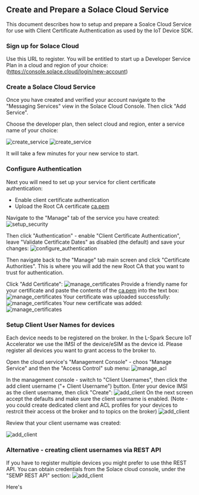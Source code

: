 ## Create and Prepare a Solace Cloud Service 

This document describes how to setup and prepare a Soalce Cloud Service for use with Client Certificate Authentication as used by the IoT Device SDK.

### Sign up for Solace Cloud

Use this URL to register. You will be entitled to start up a Developer Service Plan in a cloud and region of your choice:
(https://console.solace.cloud/login/new-account)


### Create a Solace Cloud Service

Once you have created and verified your account navigate to the "Messaging Services" view in the Solace Cloud Console.
Then click "Add Service".

Choose the developer plan, then select cloud and region, enter a service name of your choice: 

![create_service](assets/01_SetupService.png)
![create_service](assets/02_SetupService.png)

It will take a few minutes for your new service to start.

### Configure Authentication

Next you will need to set up your service for client certificate authentication:
* Enable client certificate authentication
* Upload the Root CA certificate [ca.pem](https://raw.githubusercontent.com/solace-iot-team/solace-iot-device-sdk-embedded-C/master/solace-setup/ca.pem)

Navigate to the "Manage" tab of the service you have created:
![setup_security](assets/03_SetupSecurity.png)

Then click "Authentication" - enable "Client Certificate Authentication", leave "Validate Certificate Dates" as disabled (the default) and save your changes: 
![configure_authentication](assets/04_Authentication.png)

Then navigate back to the "Manage" tab main screen and click "Certificate Authorities". This is where you will add the new Root CA that you want to trust for authentication. 

Click "Add Certificate":
![manage_certificates](assets/05_ClientCerts_01.png)
Provide a friendly name for your certificate and paste the contents of the [ca.pem](https://raw.githubusercontent.com/solace-iot-team/solace-iot-device-sdk-embedded-C/master/solace-setup/ca.pem) into the text box:
![manage_certificates](assets/05_ClientCerts_02.png)
Your certificate was uploaded successfully:
![manage_certificates](assets/05_ClientCerts_03.png)
Your new certificate was added:
![manage_certificates](assets/05_ClientCerts_04.png)

### Setup Client User Names for devices

Each device needs to be registered on the broker. In the L-Spark Secure IoT Accelerator we use the IMSI of the device/eSIM as the device id.
Please register all devices you want to grant access to the broker to.

Open the cloud service's "Management Console" - choos "Manage Service" and then the "Access Control" sub menu:
![manage_acl](assets/06_GotoManageService.png)

In the management console - switch to "Client Usernames", then click the add client username ("+ Client Username") button.
Enter your device IMSI as the client username, then click "Create":
![add_client](assets/07_AccessControlAddClient.png)
On the next screen accept the defaults and make sure the client username is enabled.
(Note - you could create dedicated client and ACL profiles for your devices to restrcit their access ot the broker and to topics on the broker)
![add_client](assets/07_AccessControlAddClient_02.png)

Review that your client username was created:

![add_client](assets/07_AccessControlAddClient_03.png)

### Alternative - creating client usernames via REST API

If you have to register multiple devices you might prefer to use thhe REST API. You can obtain credentials from the Solace cloud console, under the "SEMP REST API" section:
![add_client](assets/08_SEMP_Credentials.png)

Here's




